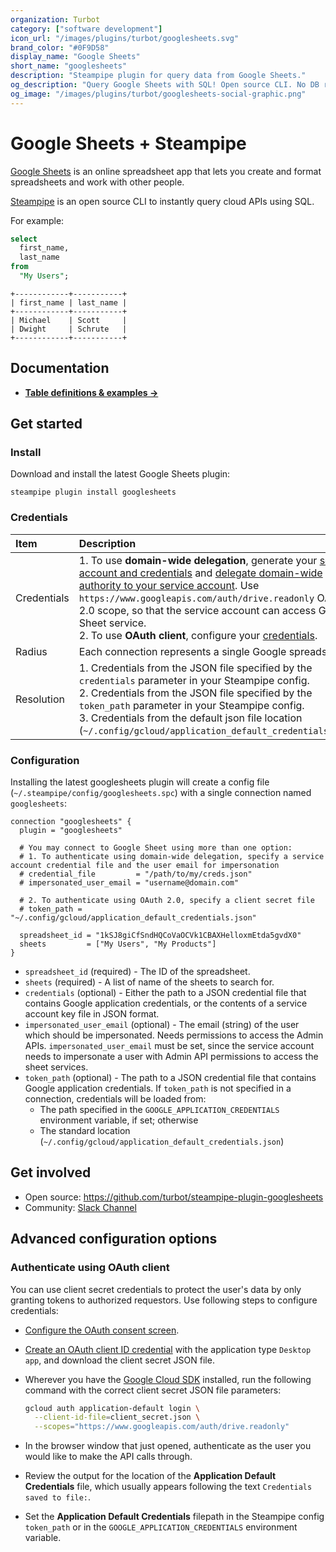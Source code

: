 ```yaml
---
organization: Turbot
category: ["software development"]
icon_url: "/images/plugins/turbot/googlesheets.svg"
brand_color: "#0F9D58"
display_name: "Google Sheets"
short_name: "googlesheets"
description: "Steampipe plugin for query data from Google Sheets."
og_description: "Query Google Sheets with SQL! Open source CLI. No DB required."
og_image: "/images/plugins/turbot/googlesheets-social-graphic.png"
---
```


# Google Sheets + Steampipe

[Google Sheets](https://www.google.com/sheets/about) is an online spreadsheet app that lets you create and format spreadsheets and work with other people.

[Steampipe](https://steampipe.io) is an open source CLI to instantly query cloud APIs using SQL.

For example:

```sql
select
  first_name,
  last_name
from
  "My Users";
```

```
+------------+-----------+
| first_name | last_name |
+------------+-----------+
| Michael    | Scott     |
| Dwight     | Schrute   |
+------------+-----------+
```

## Documentation

- **[Table definitions & examples →](/plugins/turbot/googlesheets/tables)**

## Get started

### Install

Download and install the latest Google Sheets plugin:

```shell
steampipe plugin install googlesheets
```

### Credentials

| Item        | Description |
| :---------- | :---------- |
| Credentials | 1. To use **domain-wide delegation**, generate your [service account and credentials](https://developers.google.com/admin-sdk/directory/v1/guides/delegation#create_the_service_account_and_credentials) and [delegate domain-wide authority to your service account](https://developers.google.com/admin-sdk/directory/v1/guides/delegation#delegate_domain-wide_authority_to_your_service_account). Use `https://www.googleapis.com/auth/drive.readonly` OAuth 2.0 scope, so that the service account can access Google Sheet service.<br />2. To use **OAuth client**, configure your [credentials](#authenticate-using-oauth-client). |
| Radius      | Each connection represents a single Google spreadsheet. |
| Resolution  | 1. Credentials from the JSON file specified by the `credentials` parameter in your Steampipe config.<br />2. Credentials from the JSON file specified by the `token_path` parameter in your Steampipe config.<br />3. Credentials from the default json file location (`~/.config/gcloud/application_default_credentials.json`). |

### Configuration

Installing the latest googlesheets plugin will create a config file (`~/.steampipe/config/googlesheets.spc`) with a single connection named `googlesheets`:

```hcl
connection "googlesheets" {
  plugin = "googlesheets"

  # You may connect to Google Sheet using more than one option:
  # 1. To authenticate using domain-wide delegation, specify a service account credential file and the user email for impersonation
  # credential_file         = "/path/to/my/creds.json"
  # impersonated_user_email = "username@domain.com"

  # 2. To authenticate using OAuth 2.0, specify a client secret file
  # token_path = "~/.config/gcloud/application_default_credentials.json"

  spreadsheet_id = "1kSJ8giCfSndHQCoVaOCVk1CBAXHelloxmEtda5gvdX0"
  sheets         = ["My Users", "My Products"]
}
```

- `spreadsheet_id` (required) - The ID of the spreadsheet.
- `sheets` (required) - A list of name of the sheets to search for.
- `credentials` (optional) - Either the path to a JSON credential file that contains Google application credentials, or the contents of a service account key file in JSON format.
- `impersonated_user_email` (optional) - The email (string) of the user which should be impersonated. Needs permissions to access the Admin APIs. `impersonated_user_email` must be set, since the service account needs to impersonate a user with Admin API permissions to access the sheet services.
- `token_path` (optional) - The path to a JSON credential file that contains Google application credentials. If `token_path` is not specified in a connection, credentials will be loaded from:
  - The path specified in the `GOOGLE_APPLICATION_CREDENTIALS` environment variable, if set; otherwise
  - The standard location (`~/.config/gcloud/application_default_credentials.json`)

## Get involved

- Open source: https://github.com/turbot/steampipe-plugin-googlesheets
- Community: [Slack Channel](https://steampipe.io/community/join)

## Advanced configuration options

### Authenticate using OAuth client

You can use client secret credentials to protect the user's data by only granting tokens to authorized requestors. Use following steps to configure credentials:

- [Configure the OAuth consent screen](https://developers.google.com/workspace/guides/create-credentials#configure_the_oauth_consent_screen).
- [Create an OAuth client ID credential](https://developers.google.com/workspace/guides/create-credentials#create_a_oauth_client_id_credential) with the application type `Desktop app`, and download the client secret JSON file.
- Wherever you have the [Google Cloud SDK](https://cloud.google.com/sdk/docs/install) installed, run the following command with the correct client secret JSON file parameters:

  ```sh
  gcloud auth application-default login \
    --client-id-file=client_secret.json \
    --scopes="https://www.googleapis.com/auth/drive.readonly"
  ```

- In the browser window that just opened, authenticate as the user you would like to make the API calls through.
- Review the output for the location of the **Application Default Credentials** file, which usually appears following the text `Credentials saved to file:`.
- Set the **Application Default Credentials** filepath in the Steampipe config `token_path` or in the `GOOGLE_APPLICATION_CREDENTIALS` environment variable.
